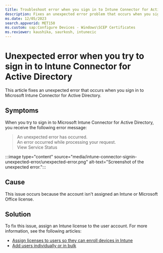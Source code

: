 ```yaml
---
title: Troubleshoot error when you sign in to Intune Connector for Active Directory
description: Fixes an unexpected error problem that occurs when you sign in to Intune Connector for Active Directory.
ms.date: 12/05/2023
search.appverid: MET150
ms.custom: sap:Configure Devices - Windows\SCEP Certificates
ms.reviewer: kaushika, saurkosh, intunecic
---
```

# Unexpected error when you try to sign in to Intune Connector for Active Directory

This article fixes an unexpected error that occurs when you sign in to Microsoft Intune Connector for Active Directory.

## Symptoms

When you try to sign in to Microsoft Intune Connector for Active Directory, you receive the following error message:

> An unexpected error has occurred.  
> An error occurred while processing your request.  
> View Service Status

:::image type="content" source="media/intune-connector-signin-unexpected-error/unexpected-error.png" alt-text="Screenshot of the unexpected error.":::

## Cause

This issue occurs because the account isn't assigned an Intune or Microsoft Office license.

## Solution

To fix this issue, assign an Intune license to the user account. For more information, see the following articles:

- [Assign licenses to users so they can enroll devices in Intune](/mem/intune/fundamentals/licenses-assign)
- [Add users individually or in bulk](/microsoft-365/admin/add-users/add-users)
